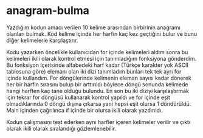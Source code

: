 # anagram-bulma
Yazdığım kodun amacı verilen 10 kelime arasından birbirinin anagramı olanları bulmak. Kod kelime içinde her harfin kaç kez geçtiğini bulur ve bunu diğer kelimelerle karşılaştırır.


Kodu yazarken öncelikle kullanıcıdan for içinde kelimeleri aldım sonra bu kelimeleri ikili olarak kontrol etmesi için tanımladığım fonksiyona gönderdim. Bu fonksiyon içerisinde alfabedeki harf kadar (Türkçe karakter yok ASCII tablosuna göre) elemanı olan iki dizi tanımladım bunları tek tek ayrı for içinde kullandım. For döngülerinde kelimenin eleman sayısı kadar dönerek her bir harfin sırasını bulup bir arttırıldı böylece döngü  sonunda kelimede hangi harften kaç tane olduğu bulundu. En son bu iki diziyi karşılaştırmak için tekrar for döngüsü kullanarak kontrol yapıldı ve for içinde eşit olmadıklarında 0 döngü dışına çıkarsa yani hepsi eşit  olursa 1 döndürüldü. Main içinden çağrılınca if içinde bir olursa ikili olarak yazdırıldı.

Kodun çalışmasını test ederken aynı harfler içeren kelimeler verilir ve çıktı olarak ikili olarak sıralandığı gözlemlenebilir.
